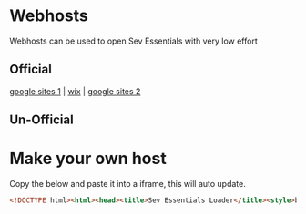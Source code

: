 # Webhosts
Webhosts can be used to open Sev Essentials with very low effort
## Official
[google sites 1](https://sites.google.com/lsr7.net/sevessentialshost/home) | [wix](https://sevisadev.wixstudio.com/sev-essentials) | [google sites 2](https://sites.google.com/lsr7.net/hasafskjghfajshkfjhaskjhfkajh/home)
## Un-Official

# Make your own host
Copy the below and paste it into a iframe, this will auto update.
```html
<!DOCTYPE html><html><head><title>Sev Essentials Loader</title><style>body{font-family:"Times New Roman",serif;background-color:#000000;padding:20px;color:#800080;margin:0;overflow:hidden}canvas{position:fixed;top:0;left:0;z-index:-1}h2{color:#ffffff}button{font-size:20px;padding:12px 24px;background-color:#8a2be2;color:white;border:none;border-radius:8px;cursor:pointer;font-family:'Times New Roman',serif}button:hover{background-color:#6a0dad}</style></head><body><button onclick="openMain()">Open</button><script>function openMain(){fetch('https://raw.githubusercontent.com/sevisadev/sev-essentials/main/html%20holder.html').then(response=>{if(!response.ok)throw new Error('Network response was not ok');return response.text()}).then(html=>{const newWindow=window.open('about:blank','_blank');if(newWindow){newWindow.document.write(html);newWindow.document.close();window.close()}else{alert('Pop-up blocked. Please allow pop-ups for this site.')}}).catch(error=>{alert('Failed to load HTML: '+error.message)})}</script></body></html>
```

